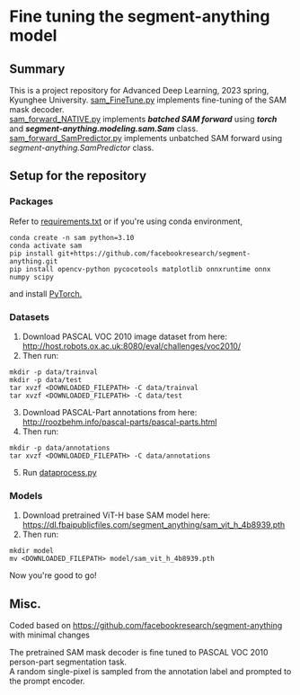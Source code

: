 # Fine tuning the segment-anything model
## Summary
This is a project repository for Advanced Deep Learning, 2023 spring, Kyunghee University.
[sam_FineTune.py](https://github.com/hyeonbeenlee/segment-anything-fine-tuning/blob/master/sam_FineTune.py) implements fine-tuning of the SAM mask decoder.  
[sam_forward_NATIVE.py](https://github.com/hyeonbeenlee/segment-anything-fine-tuning/blob/master/sam_forward_NATIVE.py) implements ***batched SAM forward*** using ***torch*** and ***segment-anything.modeling.sam.Sam*** class.  
[sam_forward_SamPredictor.py](https://github.com/hyeonbeenlee/segment-anything-fine-tuning/blob/master/sam_forward_SamPredictor.py) implements unbatched SAM forward using *segment-anything.SamPredictor* class.

## Setup for the repository
### Packages
Refer to [requirements.txt](https://github.com/hyeonbeenlee/segment-anything-fine-tuning/blob/master/requirements.txt) or if you're using conda environment,
```
conda create -n sam python=3.10
conda activate sam
pip install git+https://github.com/facebookresearch/segment-anything.git
pip install opencv-python pycocotools matplotlib onnxruntime onnx numpy scipy 
```
and install [PyTorch.](https://pytorch.org/get-started/locally/)

### Datasets
1. Download PASCAL VOC 2010 image dataset from here: [http://host.robots.ox.ac.uk:8080/eval/challenges/voc2010/  ](http://host.robots.ox.ac.uk/pascal/VOC/voc2010/#devkit)   
2. Then run:
```
mkdir -p data/trainval
mkdir -p data/test
tar xvzf <DOWNLOADED_FILEPATH> -C data/trainval
tar xvzf <DOWNLOADED_FILEPATH> -C data/test
```


3. Download PASCAL-Part annotations from here: http://roozbehm.info/pascal-parts/pascal-parts.html  
4. Then run:
```
mkdir -p data/annotations
tar xvzf <DOWNLOADED_FILEPATH> -C data/annotations  
```
5. Run [dataprocess.py](https://github.com/hyeonbeenlee/segment-anything-fine-tuning/blob/master/dataprocess.py)

### Models
1. Download pretrained ViT-H base SAM model here: https://dl.fbaipublicfiles.com/segment_anything/sam_vit_h_4b8939.pth
2. Then run:
```
mkdir model
mv <DOWNLOADED_FILEPATH> model/sam_vit_h_4b8939.pth
```
Now you're good to go!

## Misc.
Coded based on https://github.com/facebookresearch/segment-anything with minimal changes

The pretrained SAM mask decoder is fine tuned to PASCAL VOC 2010 person-part segmentation task.  
A random single-pixel is sampled from the annotation label and prompted to the prompt encoder.
